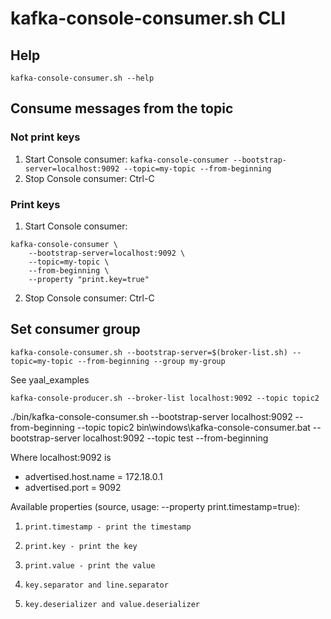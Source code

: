 # kafka-console-consumer.sh CLI

## Help
`kafka-console-consumer.sh --help`

## Consume messages from the topic

### Not print keys
1. Start Console consumer: `kafka-console-consumer --bootstrap-server=localhost:9092 --topic=my-topic --from-beginning`
2. Stop Console consumer: Ctrl-C

### Print keys
1. Start Console consumer: 
```
kafka-console-consumer \
	--bootstrap-server=localhost:9092 \
	--topic=my-topic \
	--from-beginning \
	--property "print.key=true"
```
2. Stop Console consumer: Ctrl-C


## Set consumer group
`kafka-console-consumer.sh --bootstrap-server=$(broker-list.sh) --topic=my-topic --from-beginning --group my-group`


See yaal_examples

```
kafka-console-producer.sh --broker-list localhost:9092 --topic topic2
```

./bin/kafka-console-consumer.sh --bootstrap-server localhost:9092 --from-beginning --topic topic2
bin\windows\kafka-console-consumer.bat --bootstrap-server localhost:9092 --topic test --from-beginning

Where localhost:9092 is
- advertised.host.name = 172.18.0.1
- advertised.port = 9092
  

Available properties (source, usage: --property print.timestamp=true):
1.     print.timestamp - print the timestamp
2.     print.key - print the key
3.     print.value - print the value
4.     key.separator and line.separator
5.     key.deserializer and value.deserializer